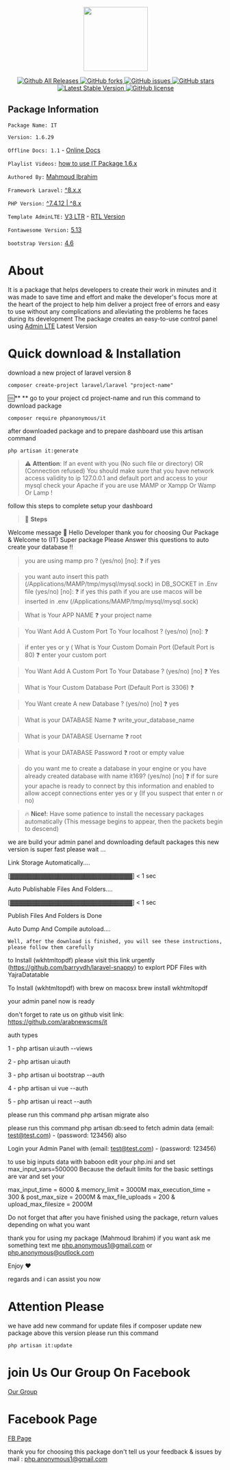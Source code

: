 <p align="center">
    <a href="https://github.com/arabnewscms/it"><img src="https://raw.githubusercontent.com/arabnewscms/it/master/it.svg" width="250" height="250" style="width:150px;height:150px;"></a>
</p>

 

<p align="center">

<a href="https://github.com/arabnewscms/it">
    <img src="https://img.shields.io/badge/download-2K-green" alt="Github All Releases">
</a>
<a href="https://github.com/arabnewscms/it">
    <img src="https://img.shields.io/github/forks/arabnewscms/it" alt="GitHub forks">
</a>
<a href="https://github.com/arabnewscms/it">
    <img src="https://img.shields.io/github/issues/arabnewscms/it" alt="GitHub issues">
</a>

<a href="https://github.com/arabnewscms/it">
    <img src="https://img.shields.io/github/stars/arabnewscms/it" alt="GitHub stars">
</a>

<a href="https://packagist.org/packages/phpanonymous/it">
    <img src="https://img.shields.io/packagist/v/phpanonymous/it" alt="Latest Stable Version" style="max-width:100%;">
</a>
<a href="https://github.com/arabnewscms/it">
    <img src="https://img.shields.io/github/license/arabnewscms/it" alt="GitHub license">
</a>

</p>

 

## Package Information 

`Package Name: IT`

`Version: 1.6.29`

`Offline Docs: 1.1` - [Online Docs](https://it.phpanonymous.com/docs)

`Playlist Videos:` [how to use IT Package 1.6.x](https://www.youtube.com/playlist?list=PLcfD4HARQRF-EYmxednmLTiCfoDyX5-vb)

`Authored By:` [Mahmoud Ibrahim](https://fb.com/anonym0us.dev) 

`Framework Laravel:` [^8.x.x](https://github.com/laravel/laravel)

`PHP Version:` [^7.4.12 | ^8.x](https://github.com/php)

`Template AdminLTE:` [V3 LTR](https://adminlte.io) - [RTL Version](https://github.com/RabeeaAli/AdminLTE-3-RTL)

`Fontawesome Version:` [5.13](https://fontawesome.com/v5.15/icons?m=free)

`bootstrap Version:` [4.6](https://getbootstrap.com/docs/4.6/getting-started/introduction/)

# About

It is a package that helps developers to create their work in minutes and it was made to save time and effort and make the developer's focus more at the heart of the project to help him deliver a project free of errors and easy to use without any complications and alleviating the problems he faces during its development
The package creates an easy-to-use control panel using [Admin LTE](https://adminlte.io) Latest Version




# Quick download & Installation

download a new project of laravel version 8

`composer create-project laravel/laravel "project-name"`

 :cool:** ** go to your project cd project-name and run this command to download package 

`composer require phpanonymous/it`

after downloaded package and to prepare dashboard use this artisan command

`php artisan it:generate`

> :warning: **Attention**: If an event with you (No such file or directory) OR (Connection refused) You should make sure that you have network access validity to ip 127.0.0.1 and default port and access to your mysql check your Apache if you are use MAMP or Xampp Or Wamp Or Lamp !

follow this steps to complete setup your dashboard


> :1234: **Steps**  

Welcome message 🍻
 Hello Developer thank you for choosing Our Package  
 & Welcome to (IT) Super package 
 Please Answer this questions to auto create your database !!
 
>  you are using mamp pro ? (yes/no) [no]: :question: if yes


>   you want auto insert this path (/Applications/MAMP/tmp/mysql/mysql.sock) in DB_SOCKET in .Env file  (yes/no) [no]: :question: if yes this path if you are use macos will be inserted in .env (/Applications/MAMP/tmp/mysql/mysql.sock)

> What is Your APP NAME  ❓ your project name 

> You Want Add A Custom Port To Your localhost ? (yes/no) [no]: ❓


> if enter yes or y ( What is Your Custom Domain Port (Default Port is 80) ❓ enter your custom port


> You Want Add A Custom Port To Your Database ? (yes/no) [no] ❓ Yes


> What is Your Custom Database Port (Default Port is 3306) ❓


> You Want create A new Database ? (yes/no) [no] ❓ yes


> What is your DATABASE Name ❓ write_your_database_name


> What is your DATABASE Username ❓ root


> What is your DATABASE Password ❓ root or empty value


> do you want me to create a database in your engine or you have already created database with name it169?  (yes/no) [no] ❓  if for sure your apache is ready to connect by this information and enabled to allow accept connections enter yes or y (If you suspect that enter n or no)


> :fire: **Nice!**: Have some patience to install the necessary packages automatically (This message begins to appear, then the packets begin to descend)

we are build your admin panel and downloading default packages this new version is super fast please wait ...

Link Storage Automatically....

[▓▓▓▓▓▓▓▓▓▓▓▓▓▓▓▓▓▓▓▓▓▓▓▓▓▓▓▓] < 1 sec

Auto Publishable Files And Folders....

[▓▓▓▓▓▓▓▓▓▓▓▓▓▓▓▓▓▓▓▓▓▓▓▓▓▓▓▓] < 1 sec

Publish Files And Folders is Done

Auto Dump And Compile autoload....



`Well, after the download is finished, you will see these instructions, please follow them carefully`


to Install (wkhtmltopdf) please visit this link urgently (https://github.com/barryvdh/laravel-snappy) to explort PDF Files with YajraDatatable

To Install (wkhtmltopdf) with brew on macosx brew install wkhtmltopdf

your admin panel now is ready 

don't forget to rate us on github visit link: https://github.com/arabnewscms/it 

auth types 

1 - php artisan ui:auth --views

2 - php artisan ui:auth

3 - php artisan ui bootstrap --auth

4 - php artisan ui vue --auth

5 - php artisan ui react --auth

please run this command php artisan migrate also

please run this command php artisan db:seed to fetch admin data (email: test@test.com) - (password: 123456) also

Login your Admin Panel with (email: test@test.com) - (password: 123456)

to use big inputs data with baboon edit your php.ini and set max_input_vars=500000 Because the default limits for the basic settings are var and set your

max_input_time = 6000 & memory_limit = 3000M max_execution_time = 300 & post_max_size = 2000M & max_file_uploads = 200 & upload_max_filesize = 2000M 

Do not forget that after you have finished using the package, return values depending on what you want

thank you for using my package (Mahmoud Ibrahim) if you want ask me something text me   php.anonymous1@gmail.com or php.anonymous@outlock.com

Enjoy :heart:

regards and i can assist you now

# Attention Please 
we have add new command for update files  if composer update new package above this version please run this command 

```
php artisan it:update

```


# join Us Our Group On Facebook
[Our Group](https://www.facebook.com/groups/anonymouses.developers)

# Facebook Page
[FB Page](https://www.facebook.com/anonymousDevelopersPage)



thank you for choosing this package don't tell us your feedback & issues by mail : php.anonymous1@gmail.com

